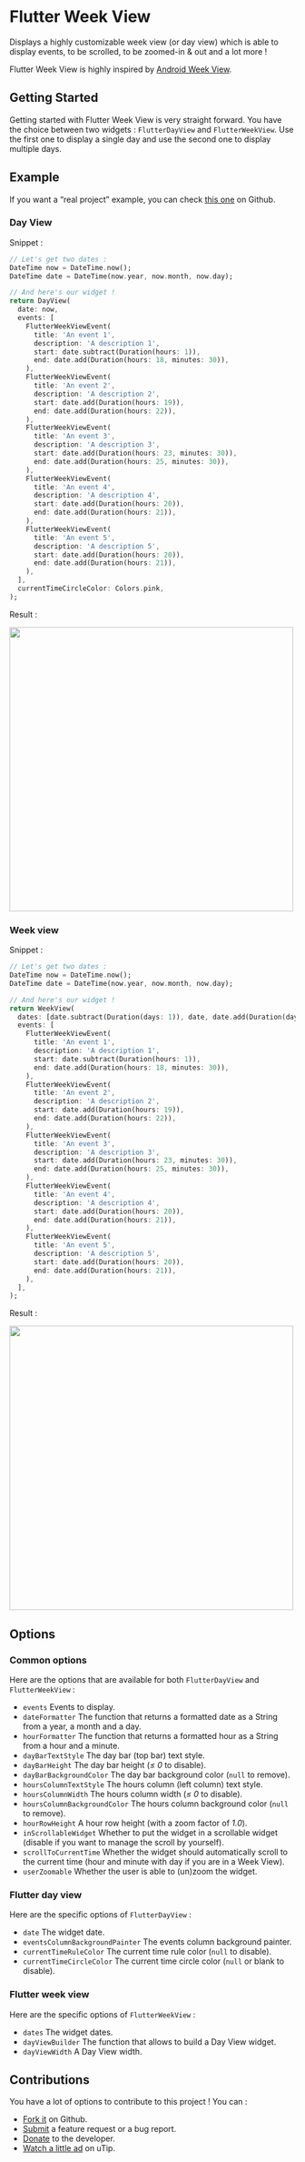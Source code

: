 # Flutter Week View

Displays a highly customizable week view (or day view) which is able to display events, to be scrolled, to be zoomed-in & out and a lot more !

Flutter Week View is highly inspired by [Android Week View](https://github.com/thellmund/Android-Week-View).

## Getting Started

Getting started with Flutter Week View is very straight forward.
You have the choice between two widgets : `FlutterDayView` and `FlutterWeekView`.
Use the first one to display a single day and use the second one to display
multiple days. 

## Example

If you want a <q>real project</q> example, you can check [this one](https://github.com/Skyost/FlutterWeekView/tree/master/example) on Github.

### Day View

Snippet :

```dart
// Let's get two dates :
DateTime now = DateTime.now();
DateTime date = DateTime(now.year, now.month, now.day);

// And here's our widget !
return DayView(
  date: now,
  events: [
    FlutterWeekViewEvent(
      title: 'An event 1',
      description: 'A description 1',
      start: date.subtract(Duration(hours: 1)),
      end: date.add(Duration(hours: 18, minutes: 30)),
    ),
    FlutterWeekViewEvent(
      title: 'An event 2',
      description: 'A description 2',
      start: date.add(Duration(hours: 19)),
      end: date.add(Duration(hours: 22)),
    ),
    FlutterWeekViewEvent(
      title: 'An event 3',
      description: 'A description 3',
      start: date.add(Duration(hours: 23, minutes: 30)),
      end: date.add(Duration(hours: 25, minutes: 30)),
    ),
    FlutterWeekViewEvent(
      title: 'An event 4',
      description: 'A description 4',
      start: date.add(Duration(hours: 20)),
      end: date.add(Duration(hours: 21)),
    ),
    FlutterWeekViewEvent(
      title: 'An event 5',
      description: 'A description 5',
      start: date.add(Duration(hours: 20)),
      end: date.add(Duration(hours: 21)),
    ),
  ],
  currentTimeCircleColor: Colors.pink,
);
```

Result :

<img src="https://github.com/Skyost/FlutterWeekView/raw/master/screenshots/day_view.png" height="500">

### Week view

Snippet :

```dart
// Let's get two dates :
DateTime now = DateTime.now();
DateTime date = DateTime(now.year, now.month, now.day);

// And here's our widget !
return WeekView(
  dates: [date.subtract(Duration(days: 1)), date, date.add(Duration(days: 1))],
  events: [
    FlutterWeekViewEvent(
      title: 'An event 1',
      description: 'A description 1',
      start: date.subtract(Duration(hours: 1)),
      end: date.add(Duration(hours: 18, minutes: 30)),
    ),
    FlutterWeekViewEvent(
      title: 'An event 2',
      description: 'A description 2',
      start: date.add(Duration(hours: 19)),
      end: date.add(Duration(hours: 22)),
    ),
    FlutterWeekViewEvent(
      title: 'An event 3',
      description: 'A description 3',
      start: date.add(Duration(hours: 23, minutes: 30)),
      end: date.add(Duration(hours: 25, minutes: 30)),
    ),
    FlutterWeekViewEvent(
      title: 'An event 4',
      description: 'A description 4',
      start: date.add(Duration(hours: 20)),
      end: date.add(Duration(hours: 21)),
    ),
    FlutterWeekViewEvent(
      title: 'An event 5',
      description: 'A description 5',
      start: date.add(Duration(hours: 20)),
      end: date.add(Duration(hours: 21)),
    ),
  ],
);
```

Result :

<img src="https://github.com/Skyost/FlutterWeekView/raw/master/screenshots/week_view.gif" height="500">

## Options

### Common options

Here are the options that are available for both `FlutterDayView` and `FlutterWeekView` :

* `events` Events to display.
* `dateFormatter` The function that returns a formatted date as a String from a year, a month and a day.
* `hourFormatter` The function that returns a formatted hour as a String from a hour and a minute.
* `dayBarTextStyle` The day bar (top bar) text style.
* `dayBarHeight` The day bar height (_≤ 0_ to disable).
* `dayBarBackgroundColor` The day bar background color (`null` to remove).
* `hoursColumnTextStyle` The hours column (left column) text style.
* `hoursColumnWidth` The hours column width (_≤ 0_ to disable).
* `hoursColumnBackgroundColor` The hours column background color (`null` to remove).
* `hourRowHeight` A hour row height (with a zoom factor of _1.0_).
* `inScrollableWidget` Whether to put the widget in a scrollable widget (disable if you want to manage the scroll by yourself).
* `scrollToCurrentTime` Whether the widget should automatically scroll to the current time (hour and minute with day if you are in a Week View).
* `userZoomable` Whether the user is able to (un)zoom the widget.

### Flutter day view

Here are the specific options of `FlutterDayView` :

* `date` The widget date.
* `eventsColumnBackgroundPainter` The events column background painter.
* `currentTimeRuleColor` The current time rule color (`null` to disable).
* `currentTimeCircleColor` The current time circle color (`null` or blank to disable).

### Flutter week view

Here are the specific options of `FlutterWeekView` :

* `dates` The widget dates.
* `dayViewBuilder` The function that allows to build a Day View widget.
* `dayViewWidth` A Day View width.

## Contributions

You have a lot of options to contribute to this project ! You can :

* [Fork it](https://github.com/Skyost/FlutterWeekView/fork) on Github.
* [Submit](https://github.com/Skyost/FlutterWeekView/issues/new/choose) a feature request or a bug report.
* [Donate](https://paypal.me/Skyost) to the developer.
* [Watch a little ad](https://utip.io/skyost) on uTip.